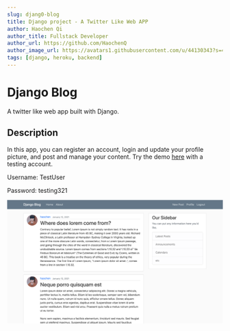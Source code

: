 ```yaml
---
slug: djang0-blog
title: Django project - A Twitter Like Web APP
author: Haochen Qi
author_title: Fullstack Developer
author_url: https://github.com/HaochenQ
author_image_url: https://avatars1.githubusercontent.com/u/44130343?s=400&u=a5a4729addf5c5b972d1d6220546273ff6e00eb4&v=4
tags: [django, heroku, backend]
---
```


# Django Blog

A twitter like web app built with Django.

<!--truncate-->

## Description

In this app, you can register an account, login and update your profile picture, and post and manage your content. Try the demo [here](https://quiet-escarpment-41189.herokuapp.com/) with a testing account.

Username: TestUser

Password: testing321

![screenshot](../static/files/django-blog.png)
